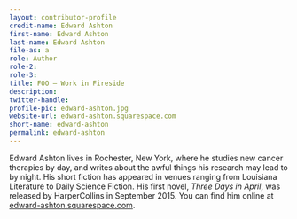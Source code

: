 ```yaml
---
layout: contributor-profile
credit-name: Edward Ashton
first-name: Edward Ashton
last-name: Edward Ashton
file-as: a
role: Author
role-2:
role-3:
title: FOO — Work in Fireside
description: 
twitter-handle:
profile-pic: edward-ashton.jpg
website-url: edward-ashton.squarespace.com
short-name: edward-ashton
permalink: edward-ashton
---
```

Edward Ashton lives in Rochester, New York, where he studies new cancer therapies by day, and writes about the awful things his research may lead to by night. His short fiction has appeared in venues ranging from Louisiana Literature to Daily Science Fiction. His first novel, _Three Days in April_, was released by HarperCollins in September 2015. You can find him online at [edward-ashton.squarespace.com](http://edward-ashton.squarespace.com).
